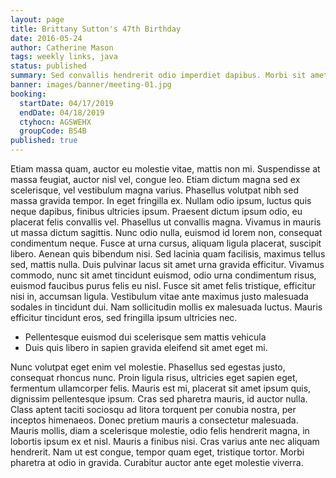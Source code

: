 ```yaml
---
layout: page
title: Brittany Sutton's 47th Birthday
date: 2016-05-24
author: Catherine Mason
tags: weekly links, java
status: published
summary: Sed convallis hendrerit odio imperdiet dapibus. Morbi sit amet felis.
banner: images/banner/meeting-01.jpg
booking:
  startDate: 04/17/2019
  endDate: 04/18/2019
  ctyhocn: AGSWEHX
  groupCode: BS4B
published: true
---
```

Etiam massa quam, auctor eu molestie vitae, mattis non mi. Suspendisse at massa feugiat, auctor nisl vel, congue leo. Etiam dictum magna sed ex scelerisque, vel vestibulum magna varius. Phasellus volutpat nibh sed massa gravida tempor. In eget fringilla ex. Nullam odio ipsum, luctus quis neque dapibus, finibus ultricies ipsum. Praesent dictum ipsum odio, eu placerat felis convallis vel. Phasellus ut convallis magna.
Vivamus in mauris ut massa dictum sagittis. Nunc odio nulla, euismod id lorem non, consequat condimentum neque. Fusce at urna cursus, aliquam ligula placerat, suscipit libero. Aenean quis bibendum nisi. Sed lacinia quam facilisis, maximus tellus sed, mattis nulla. Duis pulvinar lacus sit amet urna gravida efficitur. Vivamus commodo, nunc sit amet tincidunt euismod, odio urna condimentum risus, euismod faucibus purus felis eu nisl. Fusce sit amet felis tristique, efficitur nisi in, accumsan ligula. Vestibulum vitae ante maximus justo malesuada sodales in tincidunt dui. Nam sollicitudin mollis ex malesuada luctus. Mauris efficitur tincidunt eros, sed fringilla ipsum ultricies nec.

* Pellentesque euismod dui scelerisque sem mattis vehicula
* Duis quis libero in sapien gravida eleifend sit amet eget mi.

Nunc volutpat eget enim vel molestie. Phasellus sed egestas justo, consequat rhoncus nunc. Proin ligula risus, ultricies eget sapien eget, fermentum ullamcorper felis. Mauris est mi, placerat sit amet ipsum quis, dignissim pellentesque ipsum. Cras sed pharetra mauris, id auctor nulla. Class aptent taciti sociosqu ad litora torquent per conubia nostra, per inceptos himenaeos. Donec pretium mauris a consectetur malesuada. Mauris mollis, diam a scelerisque molestie, odio felis hendrerit magna, in lobortis ipsum ex et nisl. Mauris a finibus nisi. Cras varius ante nec aliquam hendrerit. Nam ut est congue, tempor quam eget, tristique tortor. Morbi pharetra at odio in gravida. Curabitur auctor ante eget molestie viverra.
